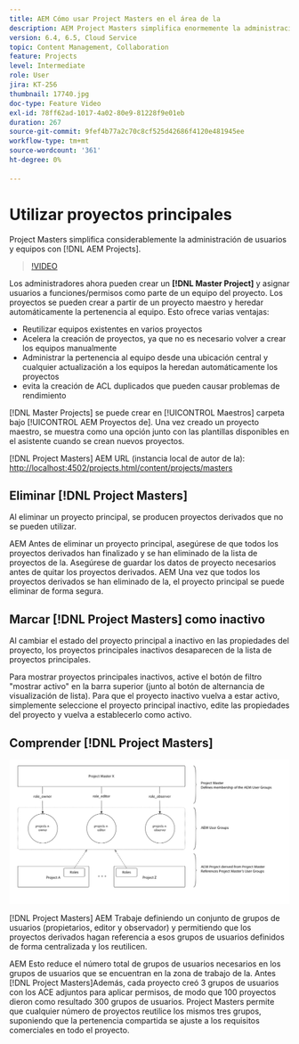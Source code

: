```yaml
---
title: AEM Cómo usar Project Masters en el área de la
description: AEM Project Masters simplifica enormemente la administración de usuarios y equipos con Proyectos de la.
version: 6.4, 6.5, Cloud Service
topic: Content Management, Collaboration
feature: Projects
level: Intermediate
role: User
jira: KT-256
thumbnail: 17740.jpg
doc-type: Feature Video
exl-id: 78ff62ad-1017-4a02-80e9-81228f9e01eb
duration: 267
source-git-commit: 9fef4b77a2c70c8cf525d42686f4120e481945ee
workflow-type: tm+mt
source-wordcount: '361'
ht-degree: 0%

---
```


# Utilizar proyectos principales

Project Masters simplifica considerablemente la administración de usuarios y equipos con [!DNL AEM Projects].

>[!VIDEO](https://video.tv.adobe.com/v/17740?quality=12&learn=on)

Los administradores ahora pueden crear un **[!DNL Master Project]** y asignar usuarios a funciones/permisos como parte de un equipo del proyecto. Los proyectos se pueden crear a partir de un proyecto maestro y heredar automáticamente la pertenencia al equipo. Esto ofrece varias ventajas:

* Reutilizar equipos existentes en varios proyectos
* Acelera la creación de proyectos, ya que no es necesario volver a crear los equipos manualmente
* Administrar la pertenencia al equipo desde una ubicación central y cualquier actualización a los equipos la heredan automáticamente los proyectos
* evita la creación de ACL duplicados que pueden causar problemas de rendimiento

[!DNL Master Projects] se puede crear en [!UICONTROL Maestros] carpeta bajo [!UICONTROL AEM Proyectos de]. Una vez creado un proyecto maestro, se muestra como una opción junto con las plantillas disponibles en el asistente cuando se crean nuevos proyectos.

[!DNL Project Masters] AEM URL (instancia local de autor de la): [http://localhost:4502/projects.html/content/projects/masters](http://localhost:4502/projects.html/content/projects/masters)

## Eliminar [!DNL Project Masters]

Al eliminar un proyecto principal, se producen proyectos derivados que no se pueden utilizar.

AEM Antes de eliminar un proyecto principal, asegúrese de que todos los proyectos derivados han finalizado y se han eliminado de la lista de proyectos de la. Asegúrese de guardar los datos de proyecto necesarios antes de quitar los proyectos derivados. AEM Una vez que todos los proyectos derivados se han eliminado de la, el proyecto principal se puede eliminar de forma segura.

## Marcar [!DNL Project Masters] como inactivo

Al cambiar el estado del proyecto principal a inactivo en las propiedades del proyecto, los proyectos principales inactivos desaparecen de la lista de proyectos principales.

Para mostrar proyectos principales inactivos, active el botón de filtro &quot;mostrar activo&quot; en la barra superior (junto al botón de alternancia de visualización de lista). Para que el proyecto inactivo vuelva a estar activo, simplemente seleccione el proyecto principal inactivo, edite las propiedades del proyecto y vuelva a establecerlo como activo.

## Comprender [!DNL Project Masters]

![Vista técnica de maestros de proyectos](assets/use-project-masters/project-masters-architecture.png)

[!DNL Project Masters] AEM Trabaje definiendo un conjunto de grupos de usuarios (propietarios, editor y observador) y permitiendo que los proyectos derivados hagan referencia a esos grupos de usuarios definidos de forma centralizada y los reutilicen.

AEM Esto reduce el número total de grupos de usuarios necesarios en los grupos de usuarios que se encuentran en la zona de trabajo de la. Antes [!DNL Project Masters]Además, cada proyecto creó 3 grupos de usuarios con los ACE adjuntos para aplicar permisos, de modo que 100 proyectos dieron como resultado 300 grupos de usuarios. Project Masters permite que cualquier número de proyectos reutilice los mismos tres grupos, suponiendo que la pertenencia compartida se ajuste a los requisitos comerciales en todo el proyecto.
